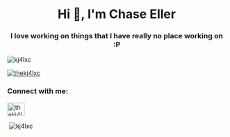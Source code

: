 <h1 align="center">Hi 👋, I'm Chase Eller</h1>
<h3 align="center">I love working on things that I have really no place working on :P</h3>

<p align="left"> <img src="https://komarev.com/ghpvc/?username=kj4lxc&label=Profile%20views&color=0e75b6&style=flat" alt="kj4lxc" /> </p>

<p align="left"> <a href="https://twitter.com/thekj4lxc" target="blank"><img src="https://img.shields.io/twitter/follow/thekj4lxc?logo=twitter&style=for-the-badge" alt="thekj4lxc" /></a> </p>

<h3 align="left">Connect with me:</h3>
<p align="left">
<a href="https://twitter.com/thekj4lxc" target="blank"><img align="center" src="https://raw.githubusercontent.com/rahuldkjain/github-profile-readme-generator/master/src/images/icons/Social/twitter.svg" alt="thekj4lxc" height="30" width="40" /></a>
</p>

<p>&nbsp;<img align="center" src="https://github-readme-stats.vercel.app/api?username=kj4lxc&show_icons=true&locale=en" alt="kj4lxc" /></p>
